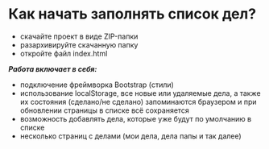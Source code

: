 # Как начать заполнять список дел?

- скачайте проект в виде ZIP-папки
- разархивируйте скачанную папку
- откройте файл index.html

**_Работа включает в себя:_**

- подключение фреймворка Bootstrap (стили)
- использование localStorage, все новые или удаляемые дела, а также их состояния (сделано/не сделано) запоминаются браузером и при обновлении страницы в списке всё сохраняется
- возможность добавлять дела, которые уже будут по умолчанию в списке
- несколько страниц с делами (мои дела, дела папы и так далее)

